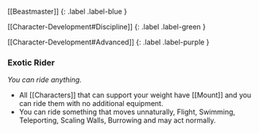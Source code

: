 
[[Beastmaster]]
{: .label .label-blue }

[[Character-Development#Discipline]]
{: .label .label-green }

[[Character-Development#Advanced]]
{: .label .label-purple }
### Exotic Rider
*You can ride anything.*
* All [[Characters]] that can support your weight have [[Mount]] and you can ride them with no additional equipment.
* You can ride something that moves unnaturally, Flight, Swimming, Teleporting, Scaling Walls, Burrowing and may act normally.
